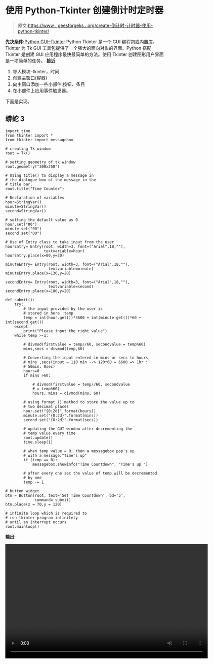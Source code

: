 # 使用 Python-Tkinter 创建倒计时定时器

> 原文:[https://www . geesforgeks . org/create-倒计时-计时器-使用-python-tkinter/](https://www.geeksforgeeks.org/create-countdown-timer-using-python-tkinter/)

**先决条件:**[Python GUI–Tkinter](https://www.geeksforgeeks.org/python-gui-tkinter/)
Python Tkinter 是一个 GUI 编程包或内置库。Tkinter 为 Tk GUI 工具包提供了一个强大的面向对象的界面。Python 搭配 Tkinter 是创建 GUI 应用程序最快最简单的方法。使用 Tkinter 创建图形用户界面是一项简单的任务。
**接近**

1.  导入模块–tkinter，时间
2.  创建主窗口(容器)
3.  向主窗口添加一些小部件:按钮、条目
4.  在小部件上应用事件触发器。

下面是实现。

## 蟒蛇 3

```
import time
from tkinter import *
from tkinter import messagebox

# creating Tk window
root = Tk()

# setting geometry of tk window
root.geometry("300x250")

# Using title() to display a message in
# the dialogue box of the message in the
# title bar.
root.title("Time Counter")

# Declaration of variables
hour=StringVar()
minute=StringVar()
second=StringVar()

# setting the default value as 0
hour.set("00")
minute.set("00")
second.set("00")

# Use of Entry class to take input from the user
hourEntry= Entry(root, width=3, font=("Arial",18,""),
                 textvariable=hour)
hourEntry.place(x=80,y=20)

minuteEntry= Entry(root, width=3, font=("Arial",18,""),
                   textvariable=minute)
minuteEntry.place(x=130,y=20)

secondEntry= Entry(root, width=3, font=("Arial",18,""),
                   textvariable=second)
secondEntry.place(x=180,y=20)

def submit():
    try:
        # the input provided by the user is
        # stored in here :temp
        temp = int(hour.get())*3600 + int(minute.get())*60 + int(second.get())
    except:
        print("Please input the right value")
    while temp >-1:

        # divmod(firstvalue = temp//60, secondvalue = temp%60)
        mins,secs = divmod(temp,60)

        # Converting the input entered in mins or secs to hours,
        # mins ,secs(input = 110 min --> 120*60 = 6600 => 1hr :
        # 50min: 0sec)
        hours=0
        if mins >60:

            # divmod(firstvalue = temp//60, secondvalue
            # = temp%60)
            hours, mins = divmod(mins, 60)

        # using format () method to store the value up to
        # two decimal places
        hour.set("{0:2d}".format(hours))
        minute.set("{0:2d}".format(mins))
        second.set("{0:2d}".format(secs))

        # updating the GUI window after decrementing the
        # temp value every time
        root.update()
        time.sleep(1)

        # when temp value = 0; then a messagebox pop's up
        # with a message:"Time's up"
        if (temp == 0):
            messagebox.showinfo("Time Countdown", "Time's up ")

        # after every one sec the value of temp will be decremented
        # by one
        temp -= 1

# button widget
btn = Button(root, text='Set Time Countdown', bd='5',
             command= submit)
btn.place(x = 70,y = 120)

# infinite loop which is required to
# run tkinter program infinitely
# until an interrupt occurs
root.mainloop()
```

**输出:**

<video class="wp-video-shortcode" id="video-432039-1" width="640" height="360" preload="metadata" controls=""><source type="video/webm" src="https://media.geeksforgeeks.org/wp-content/uploads/20200616155443/python-tkinter-contdown.webm?_=1">[https://media.geeksforgeeks.org/wp-content/uploads/20200616155443/python-tkinter-contdown.webm](https://media.geeksforgeeks.org/wp-content/uploads/20200616155443/python-tkinter-contdown.webm)</video>